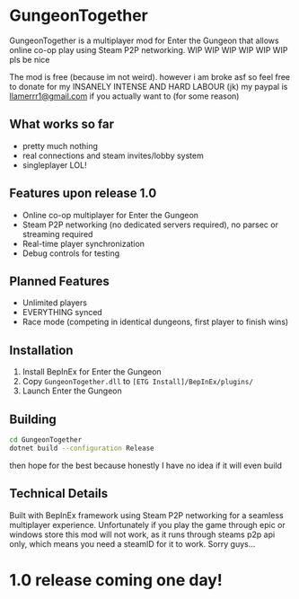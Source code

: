 # GungeonTogether

GungeonTogether is a multiplayer mod for Enter the Gungeon that allows online co-op play using Steam P2P networking.
WIP WIP WIP WIP WIP WIP pls be nice

The mod is free (because im not weird). however i am broke asf so feel free to donate for my INSANELY INTENSE AND HARD LABOUR (jk)
my paypal is llamerrr1@gmail.com if you actually want to (for some reason)

## What works so far
- pretty much nothing
- real connections and steam invites/lobby system
- singleplayer LOL!
  
## Features upon release 1.0
- Online co-op multiplayer for Enter the Gungeon
- Steam P2P networking (no dedicated servers required), no parsec or streaming required
- Real-time player synchronization
- Debug controls for testing
  
## Planned Features
- Unlimited players
- EVERYTHING synced
- Race mode (competing in identical dungeons, first player to finish wins)

## Installation
1. Install BepInEx for Enter the Gungeon
2. Copy `GungeonTogether.dll` to `[ETG Install]/BepInEx/plugins/`
3. Launch Enter the Gungeon

## Building
```bash
cd GungeonTogether
dotnet build --configuration Release
```
then hope for the best because honestly I have no idea if it will even build

## Technical Details
Built with BepInEx framework using Steam P2P networking for a seamless multiplayer experience.
Unfortunately if you play the game through epic or windows store this mod will not work, as it runs through steams p2p api only, which means you need a steamID for it to work. Sorry guys...

# 1.0 release coming one day!